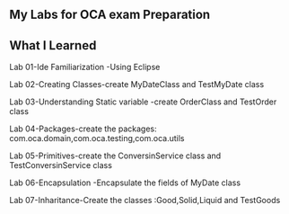My Labs for OCA exam Preparation
 ---------------------------------------
 What I Learned
 --------------
 Lab 01-Ide Familiarization -Using Eclipse
 
 Lab 02-Creating Classes-create MyDateClass and TestMyDate class
 
 Lab 03-Understanding Static variable -create OrderClass and TestOrder class
 
 Lab 04-Packages-create the packages: com.oca.domain,com.oca.testing,com.oca.utils

 Lab 05-Primitives-create the ConversinService class and TestConversinService class
 
 Lab 06-Encapsulation -Encapsulate the fields of MyDate class
 
 Lab 07-Inharitance-Create the classes :Good,Solid,Liquid and TestGoods
 
